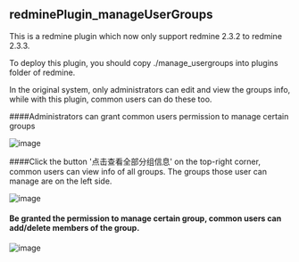 ## redminePlugin_manageUserGroups

This is a redmine plugin which now only support redmine 2.3.2 to redmine 2.3.3.

To deploy this plugin, you should copy ./manage_usergroups into plugins folder of redmine.

In the original system, only administrators can edit and view the groups info, while with this plugin, common users can do these too.

####Administrators can grant common users permission to manage certain groups

![image](https://github.com/nmgfrank/redminePlugin_manageUserGroup/blob/master/readme_pic/grant.jpg)

####Click the button '点击查看全部分组信息' on the top-right corner, common users can view info of all groups. The groups those user can manage are on the left side.
 
![image](https://github.com/nmgfrank/redminePlugin_manageUserGroup/blob/master/readme_pic/index.jpg)

#### Be granted the permission to manage certain group, common users can add/delete members of the group. 

![image](https://github.com/nmgfrank/redminePlugin_manageUserGroup/blob/master/readme_pic/manage.jpg)


